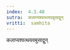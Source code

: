 ```yaml
---
index:  4.3.48
sutra:  कलाप्यश्वत्थयवबुसाद्वुन्
vritti:  samhita 
---
```


कलाप्यश्वत्थयवबुसाद्वुन्

